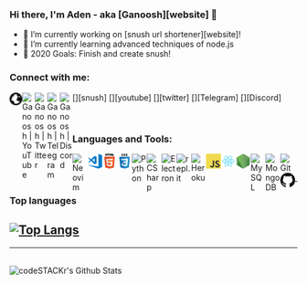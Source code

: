 ### Hi there, I'm Aden - aka [Ganoosh][website] 👋
- 🔭 I’m currently working on [snush url shortener][website]!
- 🌱 I’m currently learning advanced techniques of node.js  
- 🥅 2020 Goals: Finish and create snush!

### Connect with me:

[<img align="left" alt="ganoosh.tk" width="22px" src="https://raw.githubusercontent.com/iconic/open-iconic/master/svg/globe.svg" />][snush]
[<img align="left" alt="Ganoosh | YouTube" width="22px" src="https://cdn.jsdelivr.net/npm/simple-icons@v3/icons/youtube.svg" />][youtube]
[<img align="left" alt="Ganoosh | Twitter" width="22px" src="https://cdn.jsdelivr.net/npm/simple-icons@v3/icons/twitter.svg" />][twitter]
[<img align="left" alt="Ganoosh | Telegram" width="22px" src="https://host.ganoosh.repl.co/assets/telegram.svg" />][Telegram]
[<img align="left" alt="Ganoosh | Discord" width="22px" src="https://host.ganoosh.repl.co/assets/dis.svg" />][Discord]

<br />

### Languages and Tools:

<img align="left" alt="Neovim" width="26px" src="https://icons.iconarchive.com/icons/papirus-team/papirus-apps/512/nvim-icon.png" />
<img align="left" alt="Visual Studio Code" width="26px" src="https://raw.githubusercontent.com/github/explore/80688e429a7d4ef2fca1e82350fe8e3517d3494d/topics/visual-studio-code/visual-studio-code.png" />
<img align="left" alt="HTML5" width="26px" src="https://raw.githubusercontent.com/github/explore/80688e429a7d4ef2fca1e82350fe8e3517d3494d/topics/html/html.png" />
<img align="left" alt="CSS3" width="26px" src="https://raw.githubusercontent.com/github/explore/80688e429a7d4ef2fca1e82350fe8e3517d3494d/topics/css/css.png" />
<img align="left" alt="Python" width="26px" src="https://host.ganoosh.repl.co/assets/py.png"/>
<img align="left" alt="CSharp" width="26px" src="https://host.ganoosh.repl.co/assets/cs.png"/>
<img align="left" alt="Electron" width="26px" src="https://host.ganoosh.repl.co/assets/electron.png"/>
<img align="left" alt="repl.it" width="26px" src="https://host.ganoosh.repl.co/assets/repl.png"/>
<img align="left" alt="Heroku" width="26px" src="https://host.ganoosh.repl.co/assets/heroku.png"/>
<img align="left" alt="JavaScript" width="26px" src="https://raw.githubusercontent.com/github/explore/80688e429a7d4ef2fca1e82350fe8e3517d3494d/topics/javascript/javascript.png" />
<img align="left" alt="React" width="26px" src="https://raw.githubusercontent.com/github/explore/80688e429a7d4ef2fca1e82350fe8e3517d3494d/topics/react/react.png" />
<img align="left" alt="Node.js" width="26px" src="https://raw.githubusercontent.com/github/explore/80688e429a7d4ef2fca1e82350fe8e3517d3494d/topics/nodejs/nodejs.png" />
<img align="left" alt="MySQL" width="26px" src="https://host.ganoosh.repl.co/assets/mysql.png" />
<img align="left" alt="MongoDB" width="26px" src="https://host.ganoosh.repl.co/assets/mongodb.png" />
<img align="left" alt="Git" width="26px" src="https://host.ganoosh.repl.co/assets/git.png" />
<img align="left" alt="GitHub" width="26px" src="https://raw.githubusercontent.com/github/explore/78df643247d429f6cc873026c0622819ad797942/topics/github/github.png" />

<br />
<br />

---

### Top languages
[![Top Langs](https://github-readme-stats.vercel.app/api/top-langs/?username=Ganoosh)](https://github.com/Ganoosh)
<br>
---
---
<br>
<img align="left" alt="codeSTACKr's Github Stats" src="https://github-readme-stats.vercel.app/api?username=Ganoosh&show_icons=true&hide_border=true" />

